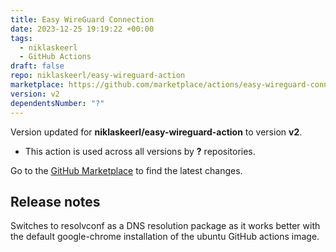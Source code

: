 ```yaml
---
title: Easy WireGuard Connection
date: 2023-12-25 19:19:22 +00:00
tags:
  - niklaskeerl
  - GitHub Actions
draft: false
repo: niklaskeerl/easy-wireguard-action
marketplace: https://github.com/marketplace/actions/easy-wireguard-connection
version: v2
dependentsNumber: "?"
---
```



Version updated for **niklaskeerl/easy-wireguard-action** to version **v2**.
- This action is used across all versions by **?** repositories.

Go to the [GitHub Marketplace](https://github.com/marketplace/actions/easy-wireguard-connection) to find the latest changes.

## Release notes

Switches to resolvconf as a DNS resolution package as it works better with the default google-chrome installation of the ubuntu GitHub actions image.
